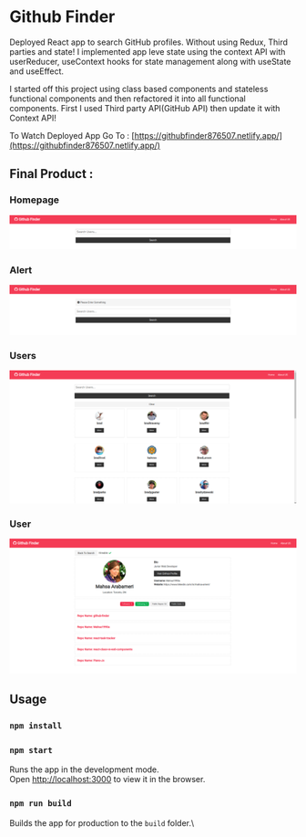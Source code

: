 # Github Finder

Deployed React app to search GitHub profiles.
Without using Redux, Third parties and state! I implemented app leve state using the context API with userReducer, useContext hooks for state management along with useState and useEffect.

I started off this project using class based components and stateless functional components and then refactored it into all functional components. First I used Third party API(GitHub API) then update it with Context API!

To Watch Deployed App Go To :
[https://githubfinder876507.netlify.app/](https://githubfinder876507.netlify.app/)

## Final Product :

### Homepage

!["Home page"](https://github.com/Mahsa1990a/github-finder/blob/master/public/pic/homePage.png?raw=true)

### Alert

!["Alert page"](https://github.com/Mahsa1990a/github-finder/blob/master/public/pic/alertPage.png?raw=true)

### Users

!["Users page"](https://github.com/Mahsa1990a/github-finder/blob/master/public/pic/usersPage.png?raw=true)

### User

!["User page"](https://github.com/Mahsa1990a/github-finder/blob/master/public/pic/userPage.png?raw=true)

## Usage

### `npm install`

### `npm start`

Runs the app in the development mode.\
Open [http://localhost:3000](http://localhost:3000) to view it in the browser.

### `npm run build`

Builds the app for production to the `build` folder.\
